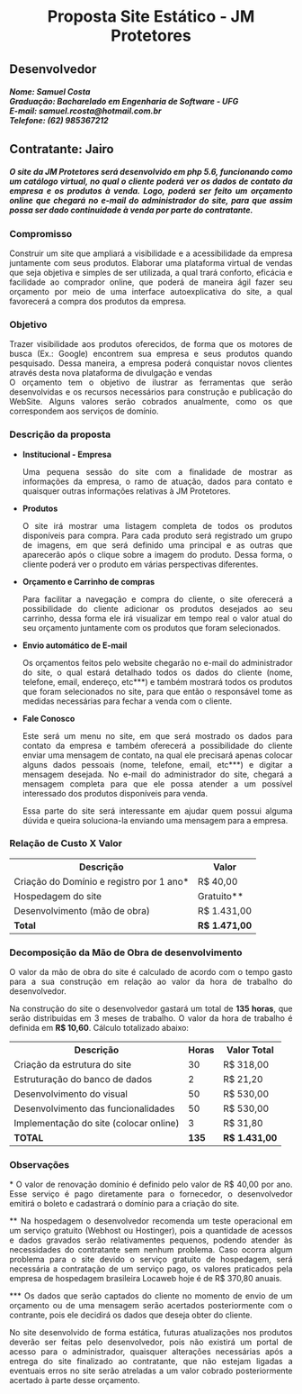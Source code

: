 <h1 align="center">Proposta Site Estático - JM Protetores</h1>

<h2>Desenvolvedor</h2>
<h5>Nome: Samuel Costa<br />
Graduação: Bacharelado em Engenharia de Software - UFG<br />
E-mail: samuel.rcosta@hotmail.com.br<br />
Telefone: (62) 985367212
</h5>
<h2>Contratante: Jairo</h2>
<h5 align="justify">O site da JM Protetores será desenvolvido em php 5.6, funcionando como um catálogo virtual, no qual o cliente poderá ver os dados de contato da empresa e os produtos à venda. Logo, poderá ser feito um orçamento online que chegará no e-mail do administrador do site, para que assim possa ser dado continuidade à venda por parte do contratante.</h5>

<h3>Compromisso</h3>
<p align="justify">Construir um site que ampliará a visibilidade e a acessibilidade da empresa juntamente com seus produtos. Elaborar uma plataforma virtual de vendas que seja objetiva e simples de ser utilizada, a qual trará conforto, eficácia e facilidade ao comprador online, que poderá de maneira ágil fazer seu orçamento por meio de uma interface autoexplicativa do site, a qual favorecerá a compra dos produtos da empresa.</p>
<h3>Objetivo</h3>
<p align="justify">Trazer visibilidade aos produtos oferecidos, de forma que os motores de busca (Ex.: Google) encontrem sua empresa e seus produtos quando pesquisado. Dessa maneira, a empresa poderá conquistar novos clientes através desta nova plataforma de divulgação e vendas<br />
O orçamento tem o objetivo de ilustrar as ferramentas que serão desenvolvidas e os recursos necessários para construção e publicação do WebSite. Alguns valores serão cobrados anualmente, como os que correspondem aos serviços de domínio.</p>

<h3>Descrição da proposta</h3>
<ul>
    <li>
        <strong>Institucional - Empresa</strong>
        <p align="justify">Uma pequena sessão do site com a finalidade de mostrar as informações da empresa, o ramo de atuação, dados para contato e quaisquer outras informações relativas à JM Protetores.</p>
    </li>
    <li>
        <strong>Produtos</strong>
        <p align="justify">O site irá mostrar uma listagem completa de todos os produtos disponíveis para compra. Para cada produto será registrado um grupo de imagens, em que será definido uma principal e as outras que aparecerão após o clique sobre a imagem do produto. Dessa forma, o cliente poderá ver o produto em várias perspectivas diferentes.</p>
    </li>
    <li>
        <strong>Orçamento e Carrinho de compras</strong>
        <p align="justify">Para facilitar a navegação e compra do cliente, o site oferecerá a possibilidade do cliente adicionar os produtos desejados ao seu carrinho, dessa forma ele irá visualizar em tempo real o valor atual do seu orçamento juntamente com os produtos que foram selecionados.</p>
    </li>
    <li>
        <strong>Envio automático de E-mail</strong>
        <p align="justify">Os orçamentos feitos pelo website chegarão no e-mail do administrador do site, o qual estará detalhado todos os dados do cliente (nome, telefone, email, endereço, etc&#42;&#42;&#42;) e também mostrará todos os produtos que foram selecionados no site, para que então o responsável tome as medidas necessárias para fechar a venda com o cliente.</p>
    </li>
    <li>
        <strong>Fale Conosco</strong>
        <p align="justify">Este será um menu no site, em que será mostrado os dados para contato da empresa e também oferecerá a possibilidade do cliente enviar uma mensagem de contato, na qual ele precisará apenas colocar alguns dados pessoais (nome, telefone, email, etc&#42;&#42;&#42;) e digitar a mensagem desejada. No e-mail do administrador do site, chegará a mensagem completa para que ele possa atender a um possível interessado dos produtos disponíveis para venda.</p>
        <p align="justify">Essa parte do site será interessante em ajudar quem possui alguma dúvida e queira soluciona-la enviando uma mensagem para a empresa.</p>
    </li>
</ul>

<h3>Relação de Custo X Valor</h3>
<table>
<tr>
    <th>
        Descrição
    </th>
    <th>
        Valor
    </th>
</tr>
<tr>
    <td>
        Criação do Domínio e registro por 1 ano&#42;
    </td>
    <td>
        R$ 40,00
    </td>
</tr>
<tr>
    <td>
        Hospedagem do site
    </td>
    <td>
        Gratuito&#42;&#42;
    </td>
</tr>
<tr>
    <td>
        Desenvolvimento (mão de obra)
    </td>
    <td>
        R$ 1.431,00
    </td>
</tr>
<tr>
    <td>
        <strong>Total</strong>
    </td>
    <td>
        <strong>R$ 1.471,00</strong>
    </td>
</tr>
</table>

<h3>Decomposição da Mão de Obra de desenvolvimento</h3>
<p align="justify">O valor da mão de obra do site é calculado de acordo com o tempo gasto para a sua construção em relação ao valor da hora de trabalho do desenvolvedor.</p>
<p align="justify">Na construção do site o desenvolvedor gastará um total de <strong>135 horas</strong>, que serão distribuidas em 3 meses de trabalho. O valor da hora de trabalho é definida em <strong>R$ 10,60</strong>. Cálculo totalizado abaixo:</p>
<table>
    <tr>
        <th>Descrição</th>
        <th>Horas</th>
        <th>Valor Total</th>
    </tr>
    <tr>
        <td>Criação da estrutura do site</td><td>30</td><td>R$ 318,00</td>
    </tr>
    <tr>
        <td>Estruturação do banco de dados</td><td>2</td><td>R$ 21,20</td>
    </tr>
    <tr>
        <td>Desenvolvimento do visual</td><td>50</td><td>R$ 530,00</td>
    </tr>
    <tr>
        <td>Desenvolvimento das funcionalidades</td><td>50</td><td>R$ 530,00</td>
    </tr>
    <tr>
        <td>Implementação do site (colocar online)</td><td>3</td><td>R$ 31,80</td>
    </tr>
    <tr>
        <td><strong>TOTAL</strong></td><td><strong>135</strong></td><td><strong>R$ 1.431,00</strong></td>
    </tr>
</table>

<h3>Observações</h3>
<p align="justify">&#42; O valor de renovação domínio é definido pelo valor de R$ 40,00 por ano. Esse serviço é pago diretamente para o fornecedor, o desenvolvedor emitirá o boleto e cadastrará o domínio para a criação do site.</p>
<p align="justify">&#42;&#42; Na hospedagem o desenvolvedor recomenda um teste operacional em um serviço gratuito (Webhost ou Hostinger), pois a quantidade de acessos e dados gravados serão relativamentes pequenos, podendo atender às necessidades do contratante sem nenhum problema. Caso ocorra algum problema para o site devido o serviço gratuito de hospedagem, será necessária a contratação de um serviço pago, os valores praticados pela empresa de hospedagem brasileira Locaweb hoje é de R$ 370,80 anuais.</p>
<p align="justify">&#42;&#42;&#42; Os dados que serão captados do cliente no momento de envio de um orçamento ou de uma mensagem serão acertados posteriormente com o contrante, pois ele decidirá os dados que deseja obter do cliente.</p>
<p align="justify">No site desenvolvido de forma estática, futuras atualizações nos produtos deverão ser feitas pelo desenvolvedor, pois não existirá um portal de acesso para o administrador, quaisquer alterações necessárias após a entrega do site finalizado ao contratante, que não estejam ligadas a eventuais erros no site serão atreladas a um valor cobrado posteriormente acertado à parte desse orçamento.</p>
